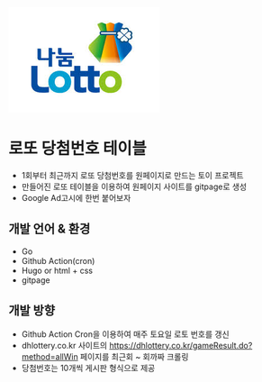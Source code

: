 ![lottery](./img/lottery.jpg)

# 로또 당첨번호 테이블 

- 1회부터 최근까지 로또 당첨번호를 원페이지로 만드는 토이 프로젝트
- 만들어진 로또 테이블을 이용하여 원페이지 사이트를 gitpage로 생성
- Google Ad고시에 한번 붙어보자

## 개발 언어 & 환경
- Go
- Github Action(cron)
- Hugo or html + css
- gitpage

## 개발 방향
- Github Action Cron을 이용하여 매주 토요일 로토 번호를 갱신
- dhlottery.co.kr 사이트의 https://dhlottery.co.kr/gameResult.do?method=allWin 페이지를 최근회 ~ 회까짜 크롤링
- 당첨번호는 10개씩 게시판 형식으로 제공
